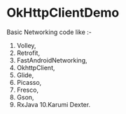 # OkHttpClientDemo
Basic Networking code like :-
1. Volley,
2. Retrofit,
3. FastAndroidNetworking,
4. OkhttpClient, 
5. Glide, 
6. Picasso,
7. Fresco,
8. Gson,
9. RxJava
10.Karumi Dexter.
